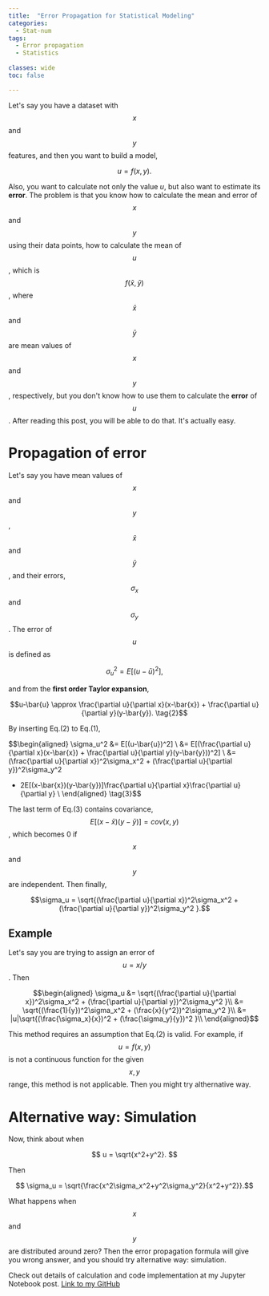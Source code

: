 ```yaml
---
title:  "Error Propagation for Statistical Modeling"
categories:
  - Stat-num
tags:
  - Error propagation
  - Statistics
  
classes: wide
toc: false

---
```


Let's say you have a dataset with $$x$$ and $$y$$ features,
and then you want to build a model, 

$$u=f(x,y).$$

Also, you want to calculate not only the value $u$, but also want to estimate its **error**.
The problem is that you know how to calculate the mean and error of $$x$$ and $$y$$ using their data points,
how to calculate the mean of $$u$$, which is $$f(\bar{x},\bar{y})$$, 
where $$\bar{x}$$ and $$\bar{y}$$ are mean values of $$x$$ and $$y$$, respectively,
but you don't know how to use them to calculate the **error** of $$u$$.
After reading this post, you will be able to do that. It's actually easy.


# Propagation of error

Let's say you have mean values of $$x$$ and $$y$$, $$\bar{x}$$ and $$\bar{y}$$,
and their errors, $$\sigma_x$$ and $$\sigma_y$$.
The error of $$u$$ is defined as

$$\sigma_u^2 = E[(u-\bar{u})^2], \tag{1}$$

and from the **first order Taylor expansion**,

$$u-\bar{u} \approx \frac{\partial u}{\partial x}(x-\bar{x}) +  \frac{\partial u}{\partial y}(y-\bar{y}). \tag{2}$$


By inserting Eq.(2) to Eq.(1),

$$\begin{aligned} \sigma_u^2 
&= E[(u-\bar{u})^2] \\
&= E[(\frac{\partial u}{\partial x}(x-\bar{x}) +  \frac{\partial u}{\partial y}(y-\bar{y}))^2] \\
&= (\frac{\partial u}{\partial x})^2\sigma_x^2 + (\frac{\partial u}{\partial y})^2\sigma_y^2 
+ 2E[(x-\bar{x})(y-\bar{y})]\frac{\partial u}{\partial x}\frac{\partial u}{\partial y} \\
\end{aligned} \tag{3}$$

The last term of Eq.(3) contains covariance, $$E[(x-\bar{x})(y-\bar{y})]=cov(x,y)$$,
which becomes 0 if $$x$$ and $$y$$ are independent. Then finally, 

$$\sigma_u = \sqrt{(\frac{\partial u}{\partial x})^2\sigma_x^2 + (\frac{\partial u}{\partial y})^2\sigma_y^2 }.$$



## Example
Let's say you are trying to assign an error of $$u=x/y$$.
Then

$$\begin{aligned} \sigma_u 
&= \sqrt{(\frac{\partial u}{\partial x})^2\sigma_x^2 + (\frac{\partial u}{\partial y})^2\sigma_y^2 }\\
&= \sqrt{(\frac{1}{y})^2\sigma_x^2 + (\frac{x}{y^2})^2\sigma_y^2 }\\
&= |u|\sqrt{(\frac{\sigma_x}{x})^2 + (\frac{\sigma_y}{y})^2 }\\
\end{aligned}$$


This method requires an assumption that Eq.(2) is valid.
For example, if $$u=f(x,y)$$ is not a continuous function for the given $$x, y$$ range,
this method is not applicable.
Then you might try althernative way.

# Alternative way: Simulation
Now, think about when 

$$ u = \sqrt{x^2+y^2}. $$

Then

$$ \sigma_u = \sqrt{\frac{x^2\sigma_x^2+y^2\sigma_y^2}{x^2+y^2}}.$$


What happens when $$x$$ and $$y$$ are distributed around zero?
Then the error propagation formula will give you wrong answer, and you should try alternative way: simulation.

Check out details of calculation and code implementation at my Jupyter Notebook post.
[Link to my GitHub](https://github.com/minjung-mj-kim/minjung-mj-kim.github.io/blob/master/_posts/Statistics/error_propa.ipynb)

<!--
    [Go to my GitHub](https://github.com/minjung-mj-kim/)
     <p align="center">
    <img src="{{ site.url }}{{ site.baseurl }}/assets/images/filename.png">
    </p>
-->


